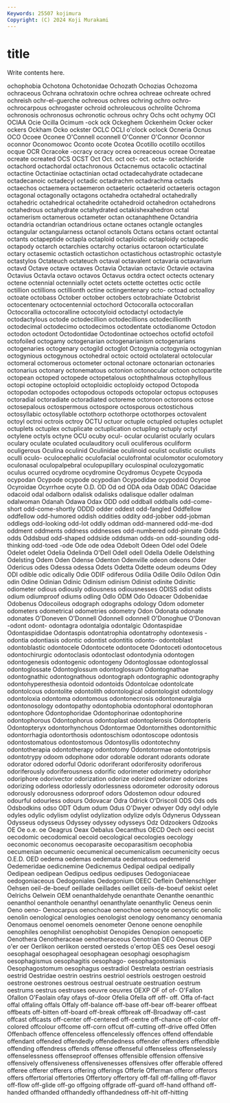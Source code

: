 ```yaml
---
Keywords: 25507 kojimura
Copyright: (C) 2024 Koji Murakami
---
```


# title

Write contents here.



ochophobia Ochotona Ochotonidae Ochozath Ochozias Ochozoma ochraceous
Ochrana ochratoxin ochre ochrea ochreae ochreate ochred ochreish ochr-el-guerche ochreous
ochres ochring ochro ochro- ochrocarpous ochrogaster ochroid ochroleucous ochrolite Ochroma
ochronosis ochronosus ochronotic ochrous ochry Ochs ocht ochymy OCI OCIAA
Ocie Ocilla Ocimum -ock ock Ockeghem Ockenheim Ocker ocker ockers
Ockham Ocko ockster OCLC OCLI o'clock oclock Ocneria Ocnus OCO
Ocoee Oconee O'Connell oconnell O'Conner O'Connor Oconnor oconnor Oconomowoc Oconto
ocote Ocotea Ocotillo ocotillo ocotillos ocque OCR Ocracoke -ocracy ocracy
ocrea ocreaceous ocreae Ocreatae ocreate ocreated OCS OCST Oct Oct.
oct oct- oct. octa- octachloride octachord octachordal octachronous Octacnemus octacolic
octactinal octactine Octactiniae octactinian octad octadecahydrate octadecane octadecanoic octadecyl octadic
octadrachm octadrachma octads octaechos octaemera octaemeron octaeteric octaeterid octaeteris octagon
octagonal octagonally octagons octahedra octahedral octahedrally octahedric octahedrical octahedrite octahedroid
octahedron octahedrons octahedrous octahydrate octahydrated octakishexahedron octal octamerism octamerous octameter
octan octanaphthene Octandria octandria octandrian octandrious octane octanes octangle octangles
octangular octangularness octanol octanols Octans octans octant octantal octants octapeptide
octapla octaploid octaploidic octaploidy octapodic octapody octarch octarchies octarchy octarius
octaroon octarticulate octary octasemic octastich octastichon octastichous octastrophic octastyle octastylos
Octateuch octateuch octaval octavalent octavaria octavarium octavd Octave octave octaves
Octavia Octavian octavic Octavie octavina Octavius Octavla octavo octavos Octavus
octdra octect octects octenary octene octennial octennially octet octets octette
octettes octic octile octillion octillions octillionth octine octingentenary octo- octoad
octoalloy octoate octobass October october octobers octobrachiate Octobrist octocentenary octocentennial
octochord Octocoralla octocorallan Octocorallia octocoralline octocotyloid octodactyl octodactyle octodactylous octode
octodecillion octodecillions octodecillionth octodecimal octodecimo octodecimos octodentate octodianome Octodon octodon
octodont Octodontidae Octodontinae octoechos octofid octofoil octofoiled octogamy octogenarian octogenarianism
octogenarians octogenaries octogenary octogild octoglot Octogynia octogynia octogynian octogynious octogynous
octohedral octoic octoid octolateral octolocular octomeral octomerous octometer octonal octonare
octonarian octonaries octonarius octonary octonematous octonion octonocular octoon octopartite octopean
octoped octopede octopetalous octophthalmous octophyllous octopi octopine octoploid octoploidic octoploidy
octopod Octopoda octopodan octopodes octopodous octopods octopolar octopus octopuses octoradial
octoradiate octoradiated octoreme octoroon octoroons octose octosepalous octospermous octospore octosporous
octostichous octosyllabic octosyllable octothorp octothorpe octothorpes octovalent octoyl octroi octrois
octroy OCTU octuor octuple octupled octuples octuplet octuplets octuplex octuplicate
octuplication octupling octuply octyl octylene octyls octyne OCU ocuby ocul-
ocular ocularist ocularly oculars oculary oculate oculated oculauditory oculi oculiferous
oculiform oculigerous Oculina oculinid Oculinidae oculinoid oculist oculistic oculists oculli
oculo- oculocephalic oculofacial oculofrontal oculomotor oculomotory oculonasal oculopalpebral oculopupillary oculospinal
oculozygomatic oculus ocurred ocydrome ocydromine Ocydromus Ocypete Ocypoda ocypodan Ocypode
ocypode ocypodian Ocypodidae ocypodoid Ocyroe Ocyroidae Ocyrrhoe ocyte O.D. OD
Od od ODA oda Odab ODAC Odacidae odacoid odal odalborn
odalisk odalisks odalisque odaller odalman odalwoman Odanah Odawa Odax ODD
odd oddball oddballs odd-come-short odd-come-shortly ODDD odder oddest odd-fangled Oddfellow
oddfellow odd-humored oddish oddities oddity odd-jobber odd-jobman oddlegs odd-looking odd-lot
oddly oddman odd-mannered odd-me-dod oddment oddments oddness oddnesses odd-numbered odd-pinnate
Odds odds Oddsbud odd-shaped oddside oddsman odds-on odd-sounding odd-thinking odd-toed
-ode Ode ode odea Odebolt Odeen Odel odel Odele Odelet
odelet Odelia Odelinda O'Dell Odell odell Odella Odelle Odelsthing Odelsting
Odem Oden Odense Odenton Odenville odeon odeons Oder Odericus odes
Odessa odessa Odets Odetta Odette odeum odeums Odey ODI odible
odic odically Odie ODIF odiferous Odilia Odille Odilo Odilon Odin
odin Odine Odinian Odinic Odinism odinism Odinist odinite Odinitic odiometer
odious odiously odiousness odiousnesses ODISS odist odists odium odiumproof odiums
odling Odlo ODM Odo Odoacer Odobenidae Odobenus Odocoileus odograph odographs
odology Odom odometer odometers odometrical odometries odometry Odon Odonata odonate
odonates O'Doneven O'Donnell Odonnell odonnell O'Donoghue O'Donovan -odont odont- odontagra
odontalgia odontalgic Odontaspidae Odontaspididae Odontaspis odontatrophia odontatrophy odontexesis -odontia odontiasis
odontic odontist odontitis odonto- odontoblast odontoblastic odontocele Odontocete odontocete Odontoceti
odontocetous odontochirurgic odontoclasis odontoclast odontodynia odontogen odontogenesis odontogenic odontogeny Odontoglossae
odontoglossal odontoglossate Odontoglossum odontoglossum Odontognathae odontognathic odontognathous odontograph odontographic odontography
odontohyperesthesia odontoid odontoids Odontolcae odontolcate odontolcous odontolite odontolith odontological odontologist
odontology odontoloxia odontoma odontomous odontonecrosis odontoneuralgia odontonosology odontopathy odontophobia odontophoral
odontophoran odontophore Odontophoridae Odontophorinae odontophorine odontophorous Odontophorus odontoplast odontoplerosis Odontopteris
Odontopteryx odontorhynchous Odontormae Odontornithes odontornithic odontorrhagia odontorthosis odontoschism odontoscope odontosis
odontostomatous odontostomous Odontosyllis odontotechny odontotherapia odontotherapy odontotomy Odontotormae odontotripsis odontotrypy
odoom odophone odor odorable odorant odorants odorate odorator odored odorful
Odoric odoriferant odoriferosity odoriferous odoriferously odoriferousness odorific odorimeter odorimetry odoriphor
odoriphore odorivector odorization odorize odorized odorizer odorizes odorizing odorless odorlessly
odorlessness odorometer odorosity odorous odorously odorousness odorproof odors Odostemon odour
odoured odourful odourless odours Odovacar Odra Odrick O'Driscoll ODS Ods
ods Odsbodkins odso ODT Odum odum Odus O'Dwyer odwyer Ody
odyl odyle odyles odylic odylism odylist odylization odylize odyls Odynerus
Odyssean Odysseus odysseus Odyssey odyssey odysseys Odz Odzookers Odzooks OE
Oe o.e. oe Oeagrus Oeax Oebalus Oecanthus OECD Oech oeci
oecist oecodomic oecodomical oecoid oecological oecologies oecology oeconomic oeconomus oecoparasite
oecoparasitism oecophobia oecumenian oecumenic oecumenical oecumenicalism oecumenicity oecus O.E.D. OED
oedema oedemas oedemata oedematous oedemerid Oedemeridae oedicnemine Oedicnemus Oedipal oedipal
oedipally Oedipean oedipean Oedipus oedipus oedipuses Oedogoniaceae oedogoniaceous Oedogoniales Oedogonium
OEEC Oeflein Oehlenschlger Oehsen oeil-de-boeuf oeillade oeillades oeillet oeils-de-boeuf oekist
oelet Oelrichs Oelwein OEM oenanthaldehyde oenanthate Oenanthe oenanthic oenanthol oenanthole
oenanthyl oenanthylate oenanthylic Oeneus oenin Oeno oeno- Oenocarpus oenochoae oenochoe
oenocyte oenocytic oenolic oenolin oenological oenologies oenologist oenology oenomancy oenomania
Oenomaus oenomel oenomels oenometer Oenone oenone oenophile oenophiles oenophilist oenophobist
Oenopides Oenopion oenopoetic Oenothera Oenotheraceae oenotheraceous Oenotrian OEO Oeonus OEP
o'er oer Oerlikon oerlikon oersted oersteds o'ertop OES oes Oesel
oesogi oesophagal oesophageal oesophagean oesophagi oesophagism oesophagismus oesophagitis oesophago- oesophagostomiasis
Oesophagostomum oesophagus oestradiol Oestrelata oestrian oestriasis oestrid Oestridae oestrin oestrins
oestriol oestriols oestrogen oestroid oestrone oestrones oestrous oestrual oestruate oestruation
oestrum oestrums oestrus oestruses oeuvre oeuvres OEXP OF of of-
O'Fallon Ofallon O'Faolain ofay ofays of-door Ofelia Ofella off off-
off. Offa of-fact offal offaling offals Offaly off-balance off-base off-bear
off-bearer offbeat offbeats off-bitten off-board off-break offbreak off-Broadway off-cast offcast
offcasts off-center off-centered off-centre off-chance off-color off-colored offcolour offcome off-corn
offcut off-cutting off-drive offed Offen Offenbach offence offenceless offencelessly offences
offend offendable offendant offended offendedly offendedness offender offenders offendible offending
offendress offends offense offenseful offenseless offenselessly offenselessness offenseproof offenses offensible
offension offensive offensively offensiveness offensivenesses offensives offer offerable offered offeree
offerer offerers offering offerings Offerle Offerman offeror offerors offers offertorial
offertories Offertory offertory off-fall off-falling off-flavor off-flow off-glide off-go offgoing
offgrade off-guard off-hand offhand off-handed offhanded offhandedly offhandedness off-hit off-hitting
